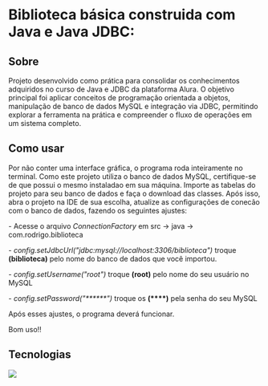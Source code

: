 <h1>Biblioteca básica construida com Java e Java JDBC:</h1>

<h2>Sobre</h2>
<p>Projeto desenvolvido como prática para consolidar os conhecimentos adquiridos no curso de Java e JDBC da plataforma Alura. O objetivo principal foi aplicar conceitos 
  de programação orientada a objetos, manipulação de banco de dados MySQL e integração via JDBC, permitindo explorar a ferramenta na prática e compreender o fluxo de operações 
  em um sistema completo. </p>

## Como usar
  <p>Por não conter uma interface gráfica, o programa roda inteiramente no terminal. Como este projeto utiliza o banco de dados MySQL, certifique-se de que
  possui o mesmo instaladao em sua máquina. Importe as tabelas do projeto para seu banco de dados e faça o download das classes. Após isso, abra o projeto na IDE de sua escolha,
  atualize as configurações de conecão com o banco de dados, fazendo os seguintes ajustes:
    <p>- Acesse o arquivo <I>ConnectionFactory</I> em src -> java -> com.rodrigo.biblioteca</p>
    <p>- <i>config.setJdbcUrl("jdbc:mysql://localhost:3306/biblioteca")</i> troque <strong>(biblioteca)</strong> pelo nome do banco de dados que você importou.</p>
    <p>- <i>config.setUsername("root")</i> troque <strong>(root)</strong> pelo nome do seu usuário no MySQL</p>
    <p>- <i>config.setPassword("******")</i> troque os <strong>(****)</strong> pela senha do seu MySQL</p>
  <p>Após esses ajustes, o programa deverá funcionar.</p>
  Bom uso!!

## Tecnologias
<div>
  <img src="https://img.shields.io/badge/JAVA-239120?style=for-the-badge&logo=java&logoColor=white">
</div>
